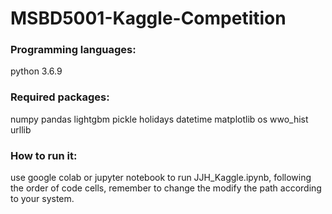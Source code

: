 # MSBD5001-Kaggle-Competition
### Programming languages:
python 3.6.9
### Required packages:
numpy
pandas
lightgbm
pickle
holidays
datetime
matplotlib
os
wwo_hist
urllib
### How to run it:
use google colab or jupyter notebook to run JJH_Kaggle.ipynb, following the order of code cells, remember to change the modify the path according to your system.
